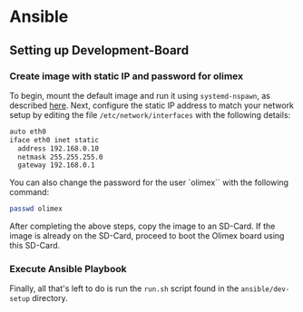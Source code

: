 # Ansible

## Setting up Development-Board

### Create image with static IP and password for olimex
To begin, mount the default image and run it using `systemd-nspawn`,  as described [here](Emulating-Olimex.md). 
Next, configure the static IP address to match your network setup by editing the file `/etc/network/interfaces` with the following details:
``` bash
auto eth0
iface eth0 inet static 
  address 192.168.0.10
  netmask 255.255.255.0
  gateway 192.168.0.1
``` 
You can also change the password for the user `olimex`` with the following command:
``` bash
passwd olimex
```
After completing the above steps, copy the image to an SD-Card. If the image is already on the SD-Card, proceed to boot the Olimex board using this SD-Card.
### Execute Ansible Playbook
Finally, all that's left to do is run the `run.sh`  script found in the `ansible/dev-setup` directory.